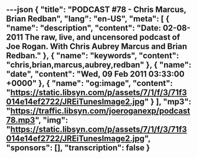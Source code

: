 ---json
{
  "title": "PODCAST #78 - Chris Marcus, Brian Redban",
  "lang": "en-US",
  "meta": [
    {
      "name": "description",
      "content": "Date: 02-08-2011 The raw, live, and uncensored podcast of Joe Rogan. With Chris Aubrey Marcus and Brian Redban."
    },
    {
      "name": "keywords",
      "content": "chris,brian,marcus,aubrey,redban"
    },
    {
      "name": "date",
      "content": "Wed, 09 Feb 2011 03:33:00 +0000"
    },
    {
      "name": "og:image",
      "content": "https://static.libsyn.com/p/assets/7/1/f/3/71f3014e14ef2722/JREiTunesImage2.jpg"
    }
  ],
  "mp3": "https://traffic.libsyn.com/joeroganexp/podcast78.mp3",
  "img": "https://static.libsyn.com/p/assets/7/1/f/3/71f3014e14ef2722/JREiTunesImage2.jpg",
  "sponsors": [],
  "transcription": false
}
---
<episode-header />

<timemark seconds="0" />

<transcribe-call-to-action />

<episode-footer />